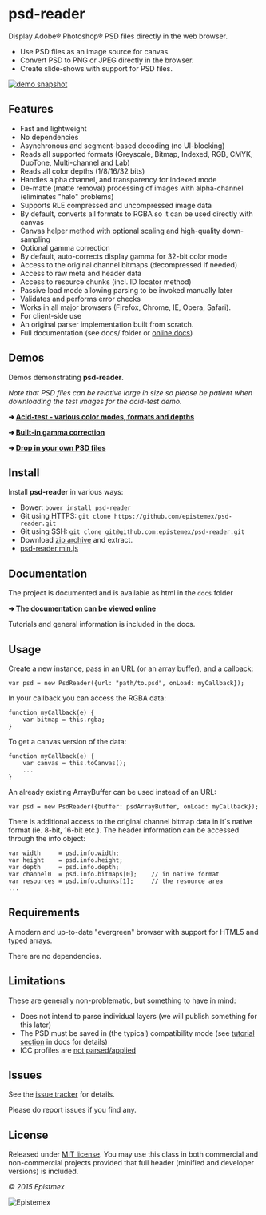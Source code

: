 ﻿psd-reader
==========

Display Adobe&reg; Photoshop&reg; PSD files directly in the web browser.

- Use PSD files as an image source for canvas.
- Convert PSD to PNG or JPEG directly in the browser.
- Create slide-shows with support for PSD files.

[![demo snapshot](http://i.imgur.com/yQ4Irq2.png)](https://epistemex.github.io/psd-reader/psddrop.html)


Features
--------

- Fast and lightweight
- No dependencies
- Asynchronous and segment-based decoding (no UI-blocking)
- Reads all supported formats (Greyscale, Bitmap, Indexed, RGB, CMYK, DuoTone, Multi-channel and Lab)
- Reads all color depths (1/8/16/32 bits)
- Handles alpha channel, and transparency for indexed mode
- De-matte (matte removal) processing of images with alpha-channel (eliminates "halo" problems)
- Supports RLE compressed and uncompressed image data
- By default, converts all formats to RGBA so it can be used directly with canvas
- Canvas helper method with optional scaling and high-quality down-sampling
- Optional gamma correction
- By default, auto-corrects display gamma for 32-bit color mode
- Access to the original channel bitmaps (decompressed if needed)
- Access to raw meta and header data
- Access to resource chunks (incl. ID locator method)
- Passive load mode allowing parsing to be invoked manually later
- Validates and performs error checks
- Works in all major browsers (Firefox, Chrome, IE, Opera, Safari).
- For client-side use
- An original parser implementation built from scratch.
- Full documentation (see docs/ folder or [online docs](https://epistemex.github.io/psd-reader/docs/))


Demos
-----

Demos demonstrating **psd-reader**.

*Note that PSD files can be relative large in size so please be
patient when downloading the test images for the acid-test demo.*

**➜ [Acid-test - various color modes, formats and depths](https://epistemex.github.io/psd-reader/)**

**➜ [Built-in gamma correction](https://epistemex.github.io/psd-reader/demo_gamma.html)**

**➜ [Drop in your own PSD files](https://epistemex.github.io/psd-reader/psddrop.html)**


Install
-------

Install **psd-reader** in various ways:

- Bower: `bower install psd-reader`
- Git using HTTPS: `git clone https://github.com/epistemex/psd-reader.git`
- Git using SSH: `git clone git@github.com:epistemex/psd-reader.git`
- Download [zip archive](https://github.com/epistemex/psd-reader/archive/master.zip) and extract.
- [psd-reader.min.js](https://raw.githubusercontent.com/epistemex/psd-reader/master/psd-reader.min.js)


Documentation
-------------

The project is documented and is available as html in the `docs` folder

**➜ [The documentation can be viewed online](https://epistemex.github.io/psd-reader/docs/)**

Tutorials and general information is included in the docs.


Usage
-----

Create a new instance, pass in an URL (or an array buffer), and a callback:

    var psd = new PsdReader({url: "path/to.psd", onLoad: myCallback});

In your callback you can access the RGBA data:

    function myCallback(e) {
        var bitmap = this.rgba;
    }

To get a canvas version of the data:

    function myCallback(e) {
        var canvas = this.toCanvas();
        ...
    }

An already existing ArrayBuffer can be used instead of an URL:

    var psd = new PsdReader({buffer: psdArrayBuffer, onLoad: myCallback});

There is additional access to the original channel bitmap data in it´s native
format (ie. 8-bit, 16-bit etc.). The header information can be accessed
through the info object:

    var width     = psd.info.width;
    var height    = psd.info.height;
    var depth     = psd.info.depth;
    var channel0  = psd.info.bitmaps[0];	// in native format
    var resources = psd.info.chunks[1];		// the resource area
    ...


Requirements
------------

A modern and up-to-date "evergreen" browser with support for HTML5 and typed arrays.

There are no dependencies.


Limitations
-----------

These are generally non-problematic, but something to have in mind:

- Does not intend to parse individual layers (we will publish something for this later)
- The PSD must be saved in (the typical) compatibility mode (see [tutorial section](https://epistemex.github.io/psd-reader/docs/tutorial-Compatibility%20Mode.html) in docs for details)
- ICC profiles are [not parsed/applied](https://epistemex.github.io/psd-reader/docs/tutorial-ICC.html)


Issues
------

See the [issue tracker](https://github.com/epistemex/psd-reader/issues) for details.

Please do report issues if you find any.


License
-------

Released under [MIT license](http://choosealicense.com/licenses/mit/). You may use this class in both commercial and non-commercial projects provided that full header (minified and developer versions) is included.


*&copy; 2015 Epistmex*

![Epistemex](http://i.imgur.com/YxO8CtB.png)
